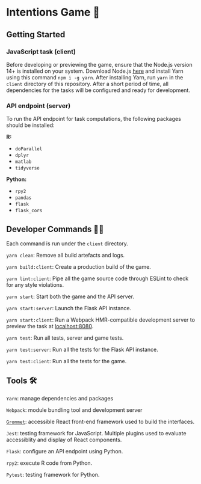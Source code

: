 # Intentions Game 🧠

## Getting Started

### JavaScript task (client)

Before developing or previewing the game, ensure that the Node.js version 14+ is installed on your system. Download Node.js [here](https://nodejs.org/en/) and install Yarn using this command `npm i -g yarn`. After installing Yarn, run `yarn` in the `client` directory of this repository. After a short period of time, all dependencies for the tasks will be configured and ready for development.

### API endpoint (server)

To run the API endpoint for task computations, the following packages should be installed:

**R:**

- `doParallel`
- `dplyr`
- `matlab`
- `tidyverse`

**Python:**

- `rpy2`
- `pandas`
- `flask`
- `flask_cors`

## Developer Commands 👨‍💻

Each command is run under the `client` directory.

`yarn clean`: Remove all build artefacts and logs.

`yarn build:client`: Create a production build of the game.

`yarn lint:client`: Pipe all the game source code through ESLint to check for any style violations.

`yarn start`: Start both the game and the API server.

`yarn start:server`: Launch the Flask API instance.

`yarn start:client`: Run a Webpack HMR-compatible development server to preview the task at [localhost:8080](http://localhost:8080).

`yarn test`: Run all tests, server and game tests.

`yarn test:server`: Run all the tests for the Flask API instance.

`yarn test:client`: Run all the tests for the game.

## Tools 🛠

`Yarn`: manage dependencies and packages

`Webpack`: module bundling tool and development server

[`Grommet`](https://v2.grommet.io/): accessible React front-end framework used to build the interfaces.

`Jest`: testing framework for JavaScript. Multiple plugins used to evaluate accessiblity and display of React components.

`Flask`: configure an API endpoint using Python.

`rpy2`: execute R code from Python.

`Pytest`: testing framework for Python.
